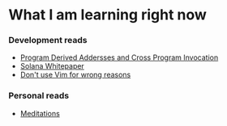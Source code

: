 # What I am learning right now

### Development reads

* [Program Derived Addersses and Cross Program Invocation](https://youtu.be/p0eD29d8JCM?si=LkE8YRHI2-d6VKNI)
* [Solana Whitepaper](https://solana.com/solana-whitepaper.pdf)
* [Don't use Vim for wrong reasons](https://www.youtube.com/watch?v=YF3PyjQHy10)

### Personal reads

* [Meditations](https://amzn.in/d/d3BrCio)
